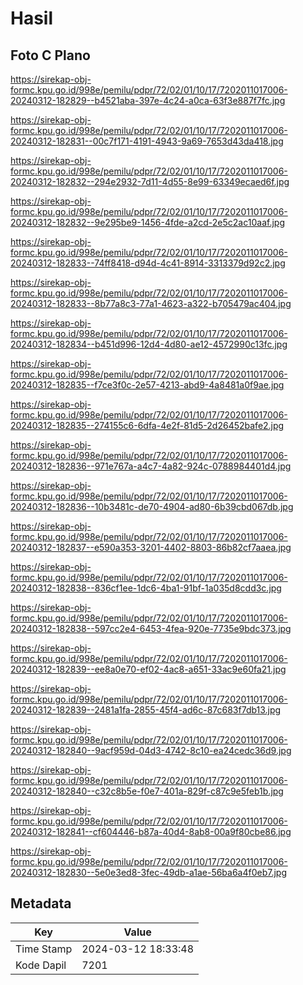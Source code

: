 # Hasil

## Foto C Plano

https://sirekap-obj-formc.kpu.go.id/998e/pemilu/pdpr/72/02/01/10/17/7202011017006-20240312-182829--b4521aba-397e-4c24-a0ca-63f3e887f7fc.jpg

https://sirekap-obj-formc.kpu.go.id/998e/pemilu/pdpr/72/02/01/10/17/7202011017006-20240312-182831--00c7f171-4191-4943-9a69-7653d43da418.jpg

https://sirekap-obj-formc.kpu.go.id/998e/pemilu/pdpr/72/02/01/10/17/7202011017006-20240312-182832--294e2932-7d11-4d55-8e99-63349ecaed6f.jpg

https://sirekap-obj-formc.kpu.go.id/998e/pemilu/pdpr/72/02/01/10/17/7202011017006-20240312-182832--9e295be9-1456-4fde-a2cd-2e5c2ac10aaf.jpg

https://sirekap-obj-formc.kpu.go.id/998e/pemilu/pdpr/72/02/01/10/17/7202011017006-20240312-182833--74ff8418-d94d-4c41-8914-3313379d92c2.jpg

https://sirekap-obj-formc.kpu.go.id/998e/pemilu/pdpr/72/02/01/10/17/7202011017006-20240312-182833--8b77a8c3-77a1-4623-a322-b705479ac404.jpg

https://sirekap-obj-formc.kpu.go.id/998e/pemilu/pdpr/72/02/01/10/17/7202011017006-20240312-182834--b451d996-12d4-4d80-ae12-4572990c13fc.jpg

https://sirekap-obj-formc.kpu.go.id/998e/pemilu/pdpr/72/02/01/10/17/7202011017006-20240312-182835--f7ce3f0c-2e57-4213-abd9-4a8481a0f9ae.jpg

https://sirekap-obj-formc.kpu.go.id/998e/pemilu/pdpr/72/02/01/10/17/7202011017006-20240312-182835--274155c6-6dfa-4e2f-81d5-2d26452bafe2.jpg

https://sirekap-obj-formc.kpu.go.id/998e/pemilu/pdpr/72/02/01/10/17/7202011017006-20240312-182836--971e767a-a4c7-4a82-924c-0788984401d4.jpg

https://sirekap-obj-formc.kpu.go.id/998e/pemilu/pdpr/72/02/01/10/17/7202011017006-20240312-182836--10b3481c-de70-4904-ad80-6b39cbd067db.jpg

https://sirekap-obj-formc.kpu.go.id/998e/pemilu/pdpr/72/02/01/10/17/7202011017006-20240312-182837--e590a353-3201-4402-8803-86b82cf7aaea.jpg

https://sirekap-obj-formc.kpu.go.id/998e/pemilu/pdpr/72/02/01/10/17/7202011017006-20240312-182838--836cf1ee-1dc6-4ba1-91bf-1a035d8cdd3c.jpg

https://sirekap-obj-formc.kpu.go.id/998e/pemilu/pdpr/72/02/01/10/17/7202011017006-20240312-182838--597cc2e4-6453-4fea-920e-7735e9bdc373.jpg

https://sirekap-obj-formc.kpu.go.id/998e/pemilu/pdpr/72/02/01/10/17/7202011017006-20240312-182839--ee8a0e70-ef02-4ac8-a651-33ac9e60fa21.jpg

https://sirekap-obj-formc.kpu.go.id/998e/pemilu/pdpr/72/02/01/10/17/7202011017006-20240312-182839--2481a1fa-2855-45f4-ad6c-87c683f7db13.jpg

https://sirekap-obj-formc.kpu.go.id/998e/pemilu/pdpr/72/02/01/10/17/7202011017006-20240312-182840--9acf959d-04d3-4742-8c10-ea24cedc36d9.jpg

https://sirekap-obj-formc.kpu.go.id/998e/pemilu/pdpr/72/02/01/10/17/7202011017006-20240312-182840--c32c8b5e-f0e7-401a-829f-c87c9e5feb1b.jpg

https://sirekap-obj-formc.kpu.go.id/998e/pemilu/pdpr/72/02/01/10/17/7202011017006-20240312-182841--cf604446-b87a-40d4-8ab8-00a9f80cbe86.jpg

https://sirekap-obj-formc.kpu.go.id/998e/pemilu/pdpr/72/02/01/10/17/7202011017006-20240312-182830--5e0e3ed8-3fec-49db-a1ae-56ba6a4f0eb7.jpg


## Metadata

| Key        | Value               |
| ---------- | ------------------- |
| Time Stamp | 2024-03-12 18:33:48 |
| Kode Dapil | 7201                |



